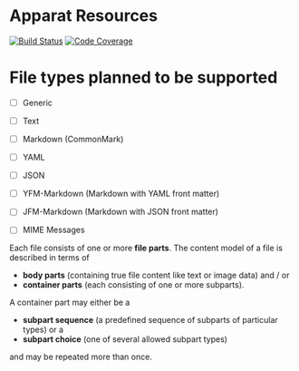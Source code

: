 # Apparat Resources
[![Build Status](https://img.shields.io/travis/apparat/resource.svg)](https://travis-ci.org/apparat/resource)
[![Code Coverage](https://img.shields.io/coveralls/apparat/ApparatResource.svg)](https://coveralls.io/r/apparat/ApparatResource)

# File types planned to be supported

* [ ] Generic
* [ ] Text
* [ ] Markdown (CommonMark)
* [ ] YAML
* [ ] JSON
* [ ] YFM-Markdown (Markdown with YAML front matter)
* [ ] JFM-Markdown (Markdown with JSON front matter)

* [ ] MIME Messages

Each file consists of one or more **file parts**. The content model of a file is described in terms of

* **body parts** (containing true file content like text or image data) and / or
* **container parts** (each consisting of one or more subparts).

A container part may either be a

* **subpart sequence** (a predefined sequence of subparts of particular types) or a
* **subpart choice** (one of several allowed subpart types)

and may be repeated more than once.